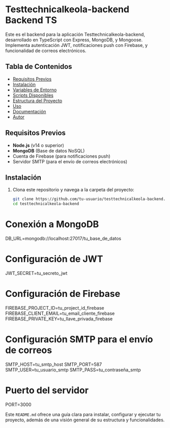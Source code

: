 # Testtechnicalkeola-backend Backend TS

Este es el backend para la aplicación Testtechnicalkeola-backend, desarrollado en TypeScript con Express, MongoDB, y Mongoose. Implementa autenticación JWT, notificaciones push con Firebase, y funcionalidad de correos electrónicos.

## Tabla de Contenidos

- [Requisitos Previos](#requisitos-previos)
- [Instalación](#instalación)
- [Variables de Entorno](#variables-de-entorno)
- [Scripts Disponibles](#scripts-disponibles)
- [Estructura del Proyecto](#estructura-del-proyecto)
- [Uso](#uso)
- [Documentación](#documentación)
- [Autor](#autor)

## Requisitos Previos

- **Node.js** (v14 o superior)
- **MongoDB** (Base de datos NoSQL)
- Cuenta de Firebase (para notificaciones push)
- Servidor SMTP (para el envío de correos electrónicos)

## Instalación

1. Clona este repositorio y navega a la carpeta del proyecto:

   ```bash
   git clone https://github.com/tu-usuario/testtechnicalkeola-backend.git
   cd testtechnicalkeola-backend
    ```

# Conexión a MongoDB
DB_URL=mongodb://localhost:27017/tu_base_de_datos

# Configuración de JWT
JWT_SECRET=tu_secreto_jwt

# Configuración de Firebase
FIREBASE_PROJECT_ID=tu_project_id_firebase
FIREBASE_CLIENT_EMAIL=tu_email_cliente_firebase
FIREBASE_PRIVATE_KEY=tu_llave_privada_firebase

# Configuración SMTP para el envío de correos
SMTP_HOST=tu_smtp_host
SMTP_PORT=587
SMTP_USER=tu_usuario_smtp
SMTP_PASS=tu_contraseña_smtp

# Puerto del servidor
PORT=3000


Este `README.md` ofrece una guía clara para instalar, configurar y ejecutar tu proyecto, además de una visión general de su estructura y funcionalidades.

